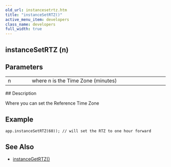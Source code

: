 ```yaml
---
old_url: instancesetrtz.htm
title: "instanceSetRTZ()"
active_menu_item: developers
class_name: developers
full_width: true
---
```



## instanceSetRTZ (n)

## Parameters

<table>
<tr>
<td width="55">
n

</td>
<td width="27">
</td>
<td width="798">
where n is the Time Zone (minutes)

</td>
</tr>
</table>
## Description

Where you can set the Reference Time Zone

## Example

    app.instanceSetRTZ(60)); // will set the RTZ to one hour forward
     
   

## See Also

 - [instanceGetRTZ()](/developers/documentation/scripting-apis/client-api/date-time-management-functions/instancegetrtz)

